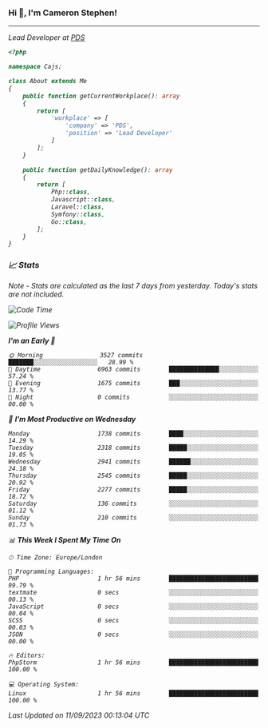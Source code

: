 ### Hi 👋, I'm Cameron Stephen!
<hr>
<p><em>Lead Developer at <a href="https://prindatasolutions.co.uk">PDS</a></p>


```php
<?php

namespace Cajs;

class About extends Me
{
    public function getCurrentWorkplace(): array
    {
        return [
            'workplace' => [
                'company' => 'PDS',
                'position' => 'Lead Developer'
            ]
        ];
    }

    public function getDailyKnowledge(): array
    {
        return [
            Php::class,
            Javascript::class,
            Laravel::class,
            Symfony::class,
            Go::class,
        ];
    }
}
```

### 📈 Stats
<p><em>Note - Stats are calculated as the last 7 days from yesterday. Today's stats are not included.</em></p>


<!--START_SECTION:waka-->
![Code Time](http://img.shields.io/badge/Code%20Time-3%2C515%20hrs%2023%20mins-blue)

![Profile Views](http://img.shields.io/badge/Profile%20Views-1-blue)

**I'm an Early 🐤** 

```text
🌞 Morning                3527 commits        ███████░░░░░░░░░░░░░░░░░░   28.99 % 
🌆 Daytime                6963 commits        ██████████████░░░░░░░░░░░   57.24 % 
🌃 Evening                1675 commits        ███░░░░░░░░░░░░░░░░░░░░░░   13.77 % 
🌙 Night                  0 commits           ░░░░░░░░░░░░░░░░░░░░░░░░░   00.00 % 
```
📅 **I'm Most Productive on Wednesday** 

```text
Monday                   1738 commits        ████░░░░░░░░░░░░░░░░░░░░░   14.29 % 
Tuesday                  2318 commits        █████░░░░░░░░░░░░░░░░░░░░   19.05 % 
Wednesday                2941 commits        ██████░░░░░░░░░░░░░░░░░░░   24.18 % 
Thursday                 2545 commits        █████░░░░░░░░░░░░░░░░░░░░   20.92 % 
Friday                   2277 commits        █████░░░░░░░░░░░░░░░░░░░░   18.72 % 
Saturday                 136 commits         ░░░░░░░░░░░░░░░░░░░░░░░░░   01.12 % 
Sunday                   210 commits         ░░░░░░░░░░░░░░░░░░░░░░░░░   01.73 % 
```


📊 **This Week I Spent My Time On** 

```text
🕑︎ Time Zone: Europe/London

💬 Programming Languages: 
PHP                      1 hr 56 mins        █████████████████████████   99.79 % 
textmate                 0 secs              ░░░░░░░░░░░░░░░░░░░░░░░░░   00.13 % 
JavaScript               0 secs              ░░░░░░░░░░░░░░░░░░░░░░░░░   00.04 % 
SCSS                     0 secs              ░░░░░░░░░░░░░░░░░░░░░░░░░   00.03 % 
JSON                     0 secs              ░░░░░░░░░░░░░░░░░░░░░░░░░   00.00 % 

🔥 Editors: 
PhpStorm                 1 hr 56 mins        █████████████████████████   100.00 % 

💻 Operating System: 
Linux                    1 hr 56 mins        █████████████████████████   100.00 % 
```


 Last Updated on 11/09/2023 00:13:04 UTC
<!--END_SECTION:waka-->
